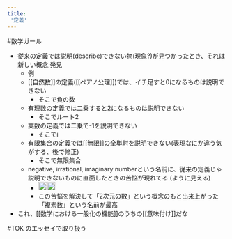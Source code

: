 ```yaml
---
title:
 '定義'
---
```


#数学ガール
- 従来の定義では説明(describe)できない物(現象?)が見つかったとき、それは新しい概念,発見
    - 例
    - [[自然数]]の定義([[ペアノ公理]])では、イチ足すと0になるものは説明できない
        - そこで負の数
    - 有理数の定義では二乗すると2になるものは説明できない
        - そこでルート2
    - 実数の定義では二乗で-1を説明できない
        - そこでi
    - 有限集合の定義では[[無限]]の全単射を説明できない(表現なにか違う気がする、後で修正)
        - そこで無限集合
    - negative, irrational, imaginary numberという名前に、従来の定義じゃ説明できないものに直面したときの苦悩が現れてる (ように見える)
        - <img src='https://scrapbox.io/api/pages/icons/わかる/icon' alt='/icons/わかる.icon' height="19.5"/><img src='https://scrapbox.io/api/pages/blu3mo-public/takker/icon' alt='takker.icon' height="19.5"/>
        - この苦悩を解決して「2次元の数」という概念のもと出来上がった「複素数」という名前が最高
- これ、[[数学における一般化の機能]]のうちの[[意味付け]]だな

#TOK のエッセイで取り扱う
